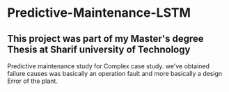 # Predictive-Maintenance-LSTM
## This project was part of my Master's degree Thesis at Sharif university of Technology
Predictive maintenance study for Complex case study.
we've obtained failure causes was basically an operation fault and more basically a design Error of the plant.
